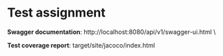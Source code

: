# Test assignment
**Swagger documentation**: http://localhost:8080/api/v1/swagger-ui.html \

**Test coverage report**:  target/site/jacoco/index.html
